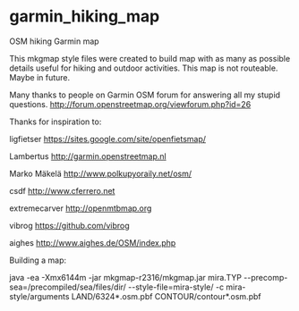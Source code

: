 garmin_hiking_map
=================

OSM hiking Garmin map

This mkgmap style files were created to build map with
as many as possible details useful for hiking and outdoor activities.
This map is not routeable. Maybe in future.

Many thanks to people on Garmin OSM forum for answering all my stupid questions.
http://forum.openstreetmap.org/viewforum.php?id=26

Thanks for inspiration to:

ligfietser
https://sites.google.com/site/openfietsmap/ 

Lambertus
http://garmin.openstreetmap.nl

Marko Mäkelä
http://www.polkupyoraily.net/osm/

csdf
http://www.cferrero.net

extremecarver
http://openmtbmap.org

vibrog
https://github.com/vibrog

aighes
http://www.aighes.de/OSM/index.php

Building a map:

java -ea -Xmx6144m -jar mkgmap-r2316/mkgmap.jar mira.TYP --precomp-sea=/precompiled/sea/files/dir/ --style-file=mira-style/ -c mira-style/arguments LAND/6324*.osm.pbf CONTOUR/contour*.osm.pbf
